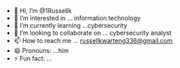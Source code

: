 - 👋 Hi, I’m @1Russellk
- 👀 I’m interested in ... information technology
- 🌱 I’m currently learning ...cybersecurity
- 💞️ I’m looking to collaborate on ... cybersecurity analyst
- 📫 How to reach me ... russellkwarteng336@gmail.com
- 😄 Pronouns: ...him
- ⚡ Fun fact: ... 

<!---
1Russellk/1Russellk is a ✨ special ✨ repository because its `README.md` (this file) appears on your GitHub profile.
You can click the Preview link to take a look at your changes.
--->

